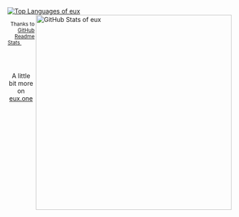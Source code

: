 <a href="https://github.com/euxx">
  <img alt="Top Languages of eux"
    src="https://github-readme-stats.vercel.app/api/top-langs/?username=euxx&theme=vue&hide_border=true&layout=compact">
</a>

<a href="https://github.com/euxx">
  <img alt="GitHub Stats of eux" align="right" width=440
    src="https://github-readme-stats.vercel.app/api?username=euxx&theme=vue&hide_border=true&count_private=true&hide=stars,issues&show_icons=true">
</a>

<p align="right">
  <sub>
    Thanks to
    <a title="Get dynamically generated GitHub stats on your readmes"
      href="https://github.com/anuraghazra/github-readme-stats">
      GitHub Readme Stats
    </a>
    &nbsp;&nbsp;&nbsp;&nbsp;&nbsp;&nbsp;&nbsp;&nbsp;&nbsp;
    &nbsp;&nbsp;&nbsp;&nbsp;&nbsp;&nbsp;&nbsp;&nbsp;&nbsp;
  </sub>
</p>

<br>

<p align="center">
  A little bit more on <a href="https://eux.one">eux.one</a>
</p>
